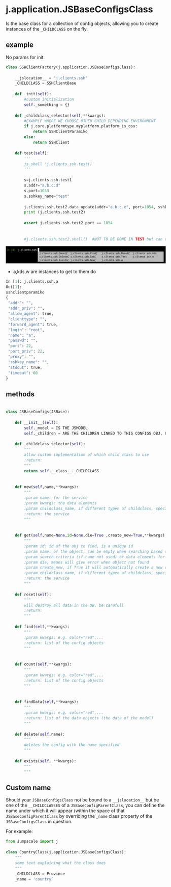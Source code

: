 
# j.application.JSBaseConfigsClass

Is the base class for a collection of config objects,
allowing you to create instances of the `_CHILDCLASS` on the fly.

## example

No params for init.

```python
class SSHClientFactory(j.application.JSBaseConfigsClass):

    __jslocation__ = "j.clients.ssh"
    _CHILDCLASS = SSHClientBase

    def _init(self):
        #custom initialization
        self._something = {}

    def _childclass_selector(self,**kwargs):
        #EXAMPLE WHERE WE CHOOSE OTHER CHILD DEPENDING ENVIRONMENT
        if j.core.platformtype.myplatform.platform_is_osx:
            return SSHClientParamiko
        else:
            return SSHClient

    def test(self):
        '''
        js_shell 'j.clients.ssh.test()'
        '''

        s=j.clients.ssh.test1
        s.addr="a.b.c.d"
        s.port=1053
        s.sshkey_name="test"

        j.clients.ssh.test2.data_update(addr="a.b.c.e", port=1054, sshkey_name="test2", passwd="passwd")
        print (j.clients.ssh.test2)

        assert j.clients.ssh.test2.port == 1054


        #j.clients.ssh.test2.shell()  #NOT TO BE DONE IN TEST but can use to do ssh
```

![](images/configs_ssh_example.png)

- a,kds,w are instances to get to them do

```python
In [1]: j.clients.ssh.a
Out[1]:
sshclientparamiko
{
 "addr": "",
 "addr_priv": "",
 "allow_agent": true,
 "clienttype": "",
 "forward_agent": true,
 "login": "root",
 "name": "a",
 "passwd": "",
 "port": 22,
 "port_priv": 22,
 "proxy": "",
 "sshkey_name": "",
 "stdout": true,
 "timeout": 60
}
```

## methods

```python

class JSBaseConfigs(JSBase):

    def __init__(self):
        self._model = IS THE JSMODEL
        self._children = ARE THE CHILDREN LINKED TO THIS CONFIGS OBJ, US ALWAYS OF 1 JSOBJECT TYPE

    def _childclass_selector(self):
        """
        allow custom implementation of which child class to use
        :return:
        """
        return self.__class__._CHILDCLASS


    def new(self,name,**kwargs):
        """
        :param name: for the service
        :param kwargs: the data elements
        :param childclass_name, if different typen of childclass, specify its name
        :return: the service
        """


    def get(self,name=None,id=None,die=True ,create_new=True,**kwargs):
        """
        :param id: id of the obj to find, is a unique id
        :param name: of the object, can be empty when searching based on id or the search criteria (kwargs)
        :param search criteria (if name not used) or data elements for the new one being created
        :param die, means will give error when object not found
        :param create_new, if True it will automatically create a new one
        :param childclass_name, if different typen of childclass, specify its name, needs to be implemented in _childclass_selector
        :return: the service
        """

    def reset(self):
        """
        will destroy all data in the DB, be carefull
        :return:
        """

    def find(self,**kwargs):
        """
        :param kwargs: e.g. color="red",...
        :return: list of the config objects
        """


    def count(self,**kwargs):
        """
        :param kwargs: e.g. color="red",...
        :return: list of the config objects
        """


    def findData(self,**kwargs):
        """
        :param kwargs: e.g. color="red",...
        :return: list of the data objects (the data of the model)
        """

    def delete(self,name):
        """
        deletes the config with the name specified
        """

    def exists(self, **kwargs):
        """
        """
```

## Custom name

Should your `JSBaseConfigsClass` not be bound to a `__jslocation__` but be
one of the `__CHILDCLASSES` of a `JSBaseConfigParentClass`, you can define the name under
which it will appear (within the space of that `JSBaseConfigParentClass`
by overriding the `_name` class property of the `JSBaseConfigsClass` in question.

For example:

```python
from Jumpscale import j

class CountryClass(j.application.JSBaseConfigsClass):
    """
    some text explaining what the class does
    """
    _CHILDCLASS = Province
    _name = 'country`
```
